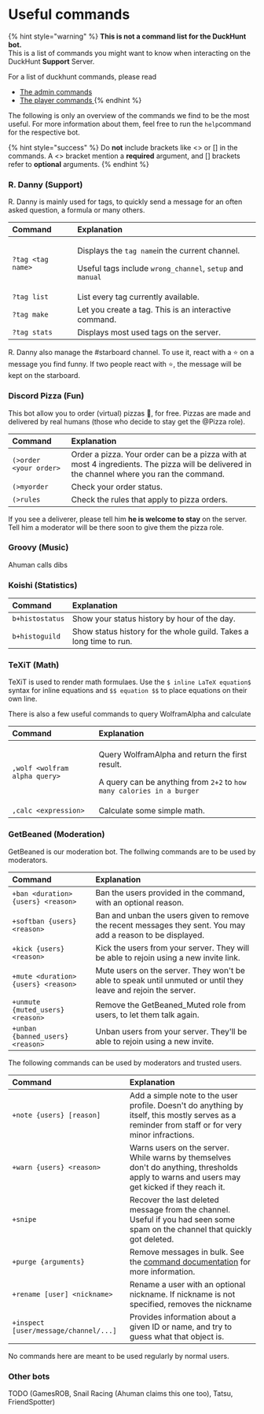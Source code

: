 # Useful commands

{% hint style="warning" %}
**This is not a command list for the DuckHunt bot.**  
This is a list of commands you might want to know when interacting on the DuckHunt **Support** Server.

For a list of duckhunt commands, please read

* [The admin commands](../bot-administration/admin-commands.md)
* [The player commands ](../players-guide/player-commands.md)
{% endhint %}

The following is only an overview of the commands we find to be the most useful. For more information about them, feel free to run the `help`command for the respective bot.

{% hint style="success" %}
Do **not** include brackets like &lt;&gt; or \[\] in the commands. A &lt;&gt; bracket mention a **required** argument, and \[\] brackets refer to **optional** arguments.
{% endhint %}

### R. Danny \(Support\)

R. Danny is mainly used for tags, to quickly send a message for an often asked question, a formula or many others.

<table>
  <thead>
    <tr>
      <th style="text-align:left">Command</th>
      <th style="text-align:left">Explanation</th>
    </tr>
  </thead>
  <tbody>
    <tr>
      <td style="text-align:left"><code>?tag &lt;tag name&gt;</code>
      </td>
      <td style="text-align:left">
        <p>Displays the <code>tag name</code>in the current channel.</p>
        <p>Useful tags include <code>wrong_channel</code>, <code>setup</code> and <code>manual</code>
        </p>
      </td>
    </tr>
    <tr>
      <td style="text-align:left"><code>?tag list</code>
      </td>
      <td style="text-align:left">List every tag currently available.</td>
    </tr>
    <tr>
      <td style="text-align:left"><code>?tag make</code>
      </td>
      <td style="text-align:left">Let you create a tag. This is an interactive command.</td>
    </tr>
    <tr>
      <td style="text-align:left"><code>?tag stats</code>
      </td>
      <td style="text-align:left">Displays most used tags on the server.</td>
    </tr>
  </tbody>
</table>

R. Danny also manage the \#starboard channel. To use it, react with a ⭐️ on a message you find funny. If two people react with ⭐️, the message will be kept on the starboard.

### Discord Pizza \(Fun\)

This bot allow you to order \(virtual\) pizzas 🍕, for free. Pizzas are made and delivered by real humans \(those who decide to stay get the @Pizza role\).

| Command | Explanation |
| :--- | :--- |
| `(>order <your order>` | Order a pizza. Your order can be a pizza with at most 4 ingredients. The pizza will be delivered in the channel where you ran the command. |
| `(>myorder` | Check your order status. |
| `(>rules` | Check the rules that apply to pizza orders. |

If you see a deliverer, please tell him **he is welcome to stay** on the server. Tell him a moderator will be there soon to give them the pizza role.

### Groovy \(Music\)

Ahuman calls dibs

### Koishi \(Statistics\)

| Command | Explanation |
| :--- | :--- |
| `b+histostatus` | Show your status history by hour of the day. |
| `b+histoguild` | Show status history for the whole guild. Takes a long time to run. |

### TeXiT \(Math\)

TeXiT is used to render math formulaes. Use the `$ inline LaTeX equation$` syntax for inline equations and `$$ equation $$` to place equations on their own line.

There is also a few useful commands to query WolframAlpha and calculate 

<table>
  <thead>
    <tr>
      <th style="text-align:left">Command</th>
      <th style="text-align:left">Explanation</th>
    </tr>
  </thead>
  <tbody>
    <tr>
      <td style="text-align:left"><code>,wolf &lt;wolfram alpha query&gt;</code>
      </td>
      <td style="text-align:left">
        <p>Query WolframAlpha and return the first result.</p>
        <p>A query can be anything from <code>2+2</code> to <code>how many calories in a burger</code>
        </p>
      </td>
    </tr>
    <tr>
      <td style="text-align:left"><code>,calc &lt;expression&gt;</code> 
      </td>
      <td style="text-align:left">Calculate some simple math.</td>
    </tr>
  </tbody>
</table>

### GetBeaned \(Moderation\)

GetBeaned is our moderation bot. The follwing commands are to be used by moderators.

| Command | Explanation |
| :--- | :--- |
| `+ban <duration> {users} <reason>` | Ban the users provided in the command, with an optional reason. |
| `+softban {users} <reason>` | Ban and unban the users given to remove the recent messages they sent. You may add a reason to be displayed. |
| `+kick {users} <reason>` | Kick the users from your server. They will be able to rejoin using a new invite link. |
| `+mute <duration> {users} <reason>` | Mute users on the server. They won't be able to speak until unmuted or until they leave and rejoin the server. |
| `+unmute {muted_users} <reason>` | Remove the GetBeaned\_Muted role from users, to let them talk again. |
| `+unban {banned_users} <reason>` | Unban users from your server. They'll be able to rejoin using a new invite. |

The following commands can be used by moderators and trusted users.

| Command | Explanation |
| :--- | :--- |
| `+note {users} [reason]` | Add a simple note to the user profile. Doesn't do anything by itself, this mostly serves as a reminder from staff or for very minor infractions. |
| `+warn {users} <reason>` | Warns users on the server. While warns by themselves don't do anything, thresholds apply to warns and users may get kicked if they reach it. |
| `+snipe` | Recover the last deleted message from the channel. Useful if you had seen some spam on the channel that quickly got deleted. |
| `+purge {arguments}` | Remove messages in bulk. See the [command documentation](https://docs.getbeaned.me/bot-documentation/using-the-purge-command-to-remove-messages) for more information. |
| `+rename [user] <nickname>` | Rename a user with an optional nickname. If nickname is not specified, removes the nickname |
| `+inspect [user/message/channel/...]` | Provides information about a given ID or name, and try to guess what that object is. |

No commands here are meant to be used regularly by normal users.

### Other bots

TODO \(GamesROB, Snail Racing \(Ahuman claims this one too\), Tatsu, FriendSpotter\)



